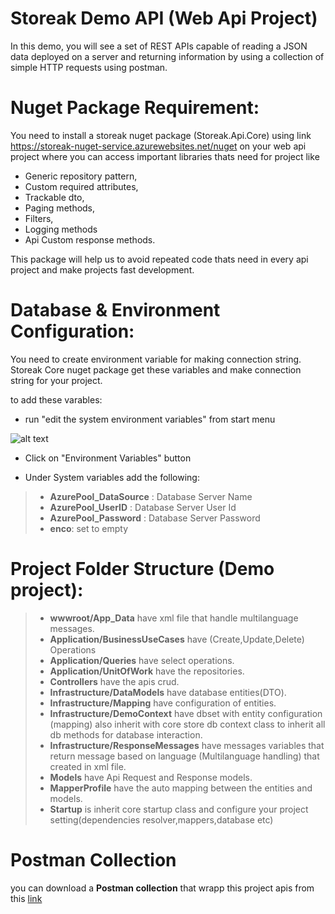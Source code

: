 # **Storeak Demo API (Web Api Project)**

In this demo, you will see a set of REST APIs capable of reading a JSON data deployed
on a server and returning information by using a collection of simple HTTP requests using postman.

# **Nuget Package Requirement:**

You need to install a storeak nuget package (Storeak.Api.Core) using link https://storeak-nuget-service.azurewebsites.net/nuget on your web api project where you can access important libraries thats need for project like 
* Generic repository pattern,
* Custom required attributes,
* Trackable dto,
* Paging methods,
* Filters,
* Logging methods
* Api Custom response methods.

This package will help us to avoid repeated code thats need in every api project and make projects fast development.

# **Database & Environment Configuration:**

You need to create environment variable for making connection string. Storeak Core nuget package get these variables and make connection string for your project.

to add these varables:
* run "edit the system environment variables" from start menu

![alt text](https://www.storeakmedia.com/theme/GitStoreakDemoApi/env.png)

* Click on "Environment Variables" button

* Under System variables add the following:

> * **AzurePool_DataSource** : Database Server Name
> * **AzurePool_UserID** :  Database Server User Id
> * **AzurePool_Password** :  Database Server Password
> * **enco**: set to empty

# **Project Folder Structure (Demo project):**
> 


> * **wwwroot/App_Data** have xml file that handle multilanguage messages.
> * **Application/BusinessUseCases** have (Create,Update,Delete) Operations
> * **Application/Queries** have select operations.
> * **Application/UnitOfWork** have the repositories.
> * **Controllers** have the apis crud.
> * **Infrastructure/DataModels** have database entities(DTO).
> * **Infrastructure/Mapping** have configuration of entities.
> * **Infrastructure/DemoContext** have dbset with entity configuration (mapping) also inherit with core store db context class to inherit all db methods for database interaction.
> * **Infrastructure/ResponseMessages** have messages variables that return message based on language (Multilanguage handling) that created in xml file.
> * **Models** have Api Request and Response models.
> * **MapperProfile** have the auto mapping between the entities and models.
> * **Startup** is inherit core startup class and configure your project setting(dependencies resolver,mappers,database etc)

# **Postman Collection**
 you can download a **Postman collection** that wrapp this project apis from this [link]( https://www.storeakmedia.com/theme/GitStoreakDemoApi/Storeak.Demo.Api.postman_collection.json)

